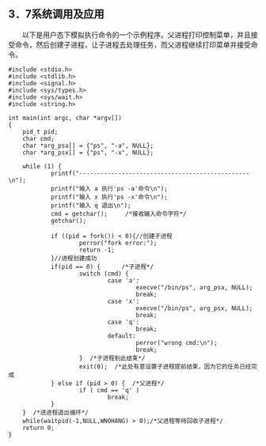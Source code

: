 ## **3．7系统调用及应用**

&emsp;&emsp;以下是用户态下模拟执行命令的一个示例程序。父进程打印控制菜单，并且接受命令，然后创建子进程，让子进程去处理任务，而父进程继续打印菜单并接受命令。

    #include <stdio.h>                                                                                                                                           
    #include <stdlib.h>
    #include <signal.h>     
    #include <sys/types.h>  
    #include <sys/wait.h>   
    #include <string.h>

    int main(int argc, char *argv[])
    {
        pid_t pid;
        char cmd;
        char *arg_psa[] = {"ps", "-a", NULL};
        char *arg_psx[] = {"ps", "-x", NULL};

        while (1) {
                printf("------------------------------------------------\n");
                printf("输入 a 执行'ps -a'命令\n");
                printf("输入 x 执行'ps -x'命令\n");
                printf("输入 q 退出\n");
                cmd = getchar();     /*接收输入命令字符*/
                getchar();

                if ((pid = fork()) < 0){//创建子进程
                        perror("fork error:");
                        return -1;
                }//进程创建成功
                if(pid == 0) {      /*子进程*/
                        switch (cmd) {
                                case 'a':
                                        execve("/bin/ps", arg_psa, NULL);
                                        break;
                                case 'x':
                                        execve("/bin/ps", arg_psx, NULL);
                                        break;
                                case 'q':
                                        break;
                                default:
                                        perror("wrong cmd:\n");
                                        break;
                        }  /*子进程到此结束*/
                        exit(0);  /*此处有意设置子进程提前结束，因为它的任务已经完成
                } else if (pid > 0) {  /*父进程*/
                        if ( cmd == 'q' )
                                break;
                }
        }  /*进进程退出循环*/
        while(waitpid(-1,NULL,WNOHANG) > 0);/*父进程等待回收子进程*/
        return 0;
    }

